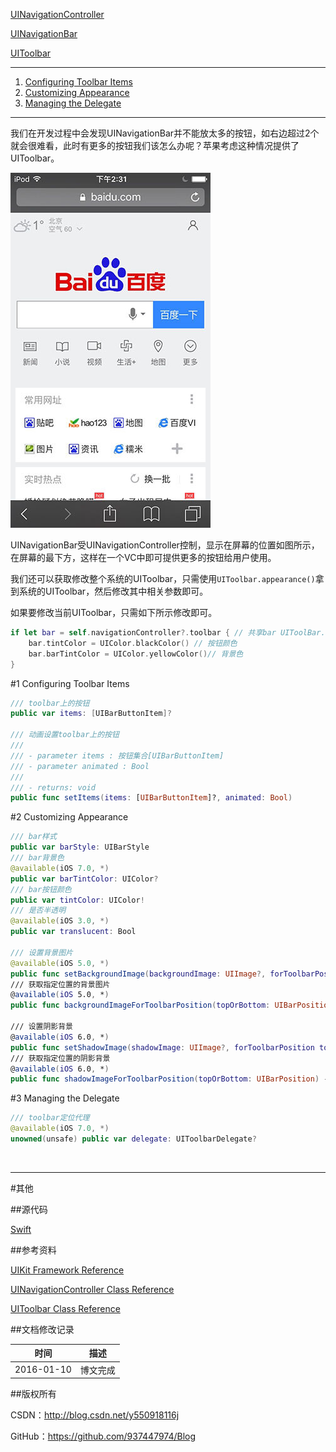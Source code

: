 [UINavigationController](https://github.com/937447974/Blog/blob/master/IOS/Cocoa%20Touch%20Layer/UIKit/UINavigationController.md)

[UINavigationBar](https://github.com/937447974/Blog/blob/master/IOS/Cocoa%20Touch%20Layer/UIKit/UINavigationBar.md)

[UIToolbar](https://github.com/937447974/Blog/blob/master/IOS/Cocoa%20Touch%20Layer/UIKit/UIToolbar.md)

----

1. [Configuring Toolbar Items](#Configuring_Toolbar_Items)
2. [Customizing Appearance](#Customizing_Appearance)
3. [Managing the Delegate](#Managing_the_Delegate)

----

我们在开发过程中会发现UINavigationBar并不能放太多的按钮，如右边超过2个就会很难看，此时有更多的按钮我们该怎么办呢？苹果考虑这种情况提供了UIToolbar。

![](https://raw.githubusercontent.com/937447974/Blog/master/Resources/2016011001.jpg)

UINavigationBar受UINavigationController控制，显示在屏幕的位置如图所示，在屏幕的最下方，这样在一个VC中即可提供更多的按钮给用户使用。

我们还可以获取修改整个系统的UIToolbar，只需使用`UIToolbar.appearance()`拿到系统的UIToolbar，然后修改其中相关参数即可。

如果要修改当前UIToolbar，只需如下所示修改即可。

```swift
if let bar = self.navigationController?.toolbar { // 共享bar UIToolBar.appearance()
    bar.tintColor = UIColor.blackColor() // 按钮颜色
    bar.barTintColor = UIColor.yellowColor()// 背景色
}
```

#<a id="Configuring_Toolbar_Items">1 Configuring Toolbar Items

```swift
/// toolbar上的按钮
public var items: [UIBarButtonItem]?

/// 动画设置toolbar上的按钮
///
/// - parameter items : 按钮集合[UIBarButtonItem]
/// - parameter animated : Bool
///
/// - returns: void
public func setItems(items: [UIBarButtonItem]?, animated: Bool)
```

#<a id="Customizing_Appearance">2 Customizing Appearance

```swift
/// bar样式
public var barStyle: UIBarStyle
/// bar背景色
@available(iOS 7.0, *)
public var barTintColor: UIColor?
/// bar按钮颜色
public var tintColor: UIColor!
/// 是否半透明
@available(iOS 3.0, *)
public var translucent: Bool

/// 设置背景图片
@available(iOS 5.0, *)
public func setBackgroundImage(backgroundImage: UIImage?, forToolbarPosition topOrBottom: UIBarPosition, barMetrics: UIBarMetrics)
/// 获取指定位置的背景图片
@available(iOS 5.0, *)
public func backgroundImageForToolbarPosition(topOrBottom: UIBarPosition, barMetrics: UIBarMetrics) -> UIImage?
    
/// 设置阴影背景
@available(iOS 6.0, *)
public func setShadowImage(shadowImage: UIImage?, forToolbarPosition topOrBottom: UIBarPosition)
/// 获取指定位置的阴影背景
@available(iOS 6.0, *)
public func shadowImageForToolbarPosition(topOrBottom: UIBarPosition) -> UIImage?
```

#<a id="Managing_the_Delegate">3 Managing the Delegate

```swift
/// toolbar定位代理
@available(iOS 7.0, *)
unowned(unsafe) public var delegate: UIToolbarDelegate?
```

&#160;

----------

#其他

##源代码

[Swift](https://github.com/937447974/Swift)

##参考资料

[UIKit Framework Reference](https://developer.apple.com/library/ios/documentation/UIKit/Reference/UIKit_Framework/index.html)

[UINavigationController Class Reference](https://developer.apple.com/library/ios/documentation/UIKit/Reference/UINavigationController_Class/index.html)

[UIToolbar Class Reference](https://developer.apple.com/library/ios/documentation/UIKit/Reference/UIToolbar_Class/index.html)

##文档修改记录

| 时间 | 描述 |
| ---- | ---- |
| 2016-01-10 | 博文完成 |

##版权所有

CSDN：http://blog.csdn.net/y550918116j

GitHub：https://github.com/937447974/Blog